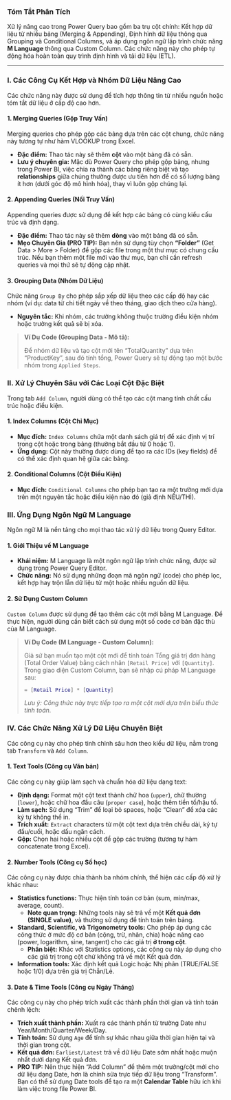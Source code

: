 ### Tóm Tắt Phân Tích

Xử lý nâng cao trong Power Query bao gồm ba trụ cột chính: Kết hợp dữ liệu từ nhiều bảng (Merging & Appending), Định hình dữ liệu thông qua Grouping và Conditional Columns, và áp dụng ngôn ngữ lập trình chức năng **M Language** thông qua Custom Column. Các chức năng này cho phép tự động hóa hoàn toàn quy trình định hình và tải dữ liệu (ETL).

---

### I. Các Công Cụ Kết Hợp và Nhóm Dữ Liệu Nâng Cao

Các chức năng này được sử dụng để tích hợp thông tin từ nhiều nguồn hoặc tóm tắt dữ liệu ở cấp độ cao hơn.

#### 1. Merging Queries (Gộp Truy Vấn)
Merging queries cho phép gộp các bảng dựa trên các cột chung, chức năng này tương tự như hàm VLOOKUP trong Excel.
*   **Đặc điểm:** Thao tác này sẽ thêm **cột** vào một bảng đã có sẵn.
*   **Lưu ý chuyên gia:** Mặc dù Power Query cho phép gộp bảng, nhưng trong Power BI, việc chia ra thành các bảng riêng biệt và tạo **relationships** giữa chúng thường được ưu tiên hơn để có số lượng bảng ít hơn (dưới góc độ mô hình hóa), thay vì luôn gộp chúng lại.

#### 2. Appending Queries (Nối Truy Vấn)
Appending queries được sử dụng để kết hợp các bảng có cùng kiểu cấu trúc và định dạng.
*   **Đặc điểm:** Thao tác này sẽ thêm **dòng** vào một bảng đã có sẵn.
*   **Mẹo Chuyên Gia (PRO TIP):** Bạn nên sử dụng tùy chọn **“Folder”** (Get Data > More > Folder) để gộp các file trong một thư mục có chung cấu trúc. Nếu bạn thêm một file mới vào thư mục, bạn chỉ cần refresh queries và mọi thứ sẽ tự động cập nhật.

#### 3. Grouping Data (Nhóm Dữ Liệu)
Chức năng `Group By` cho phép sắp xếp dữ liệu theo các cấp độ hay các nhóm (ví dụ: data từ chi tiết ngày về theo tháng, giao dịch theo cửa hàng).
*   **Nguyên tắc:** Khi nhóm, các trường không thuộc trường điều kiện nhóm hoặc trường kết quả sẽ bị xóa.

> **Ví Dụ Code (Grouping Data - Mô tả):**
>
> Để nhóm dữ liệu và tạo cột mới tên “TotalQuantity” dựa trên “ProductKey”, sau đó tính tổng, Power Query sẽ tự động tạo một bước nhóm trong `Applied Steps`.

### II. Xử Lý Chuyên Sâu với Các Loại Cột Đặc Biệt

Trong tab `Add Column`, người dùng có thể tạo các cột mang tính chất cấu trúc hoặc điều kiện.

#### 1. Index Columns (Cột Chỉ Mục)
*   **Mục đích:** `Index Columns` chứa một danh sách giá trị để xác định vị trí trong cột hoặc trong bảng (thường bắt đầu từ 0 hoặc 1).
*   **Ứng dụng:** Cột này thường được dùng để tạo ra các IDs (key fields) để có thể xác định quan hệ giữa các bảng.

#### 2. Conditional Columns (Cột Điều Kiện)
*   **Mục đích:** `Conditional Columns` cho phép bạn tạo ra một trường mới dựa trên một nguyên tắc hoặc điều kiện nào đó (giả định NẾU/THÌ).

### III. Ứng Dụng Ngôn Ngữ M Language

Ngôn ngữ M là nền tảng cho mọi thao tác xử lý dữ liệu trong Query Editor.

#### 1. Giới Thiệu về M Language
*   **Khái niệm:** M Language là một ngôn ngữ lập trình chức năng, được sử dụng trong Power Query Editor.
*   **Chức năng:** Nó sử dụng những đoạn mã ngôn ngữ (code) cho phép lọc, kết hợp hay trộn lẫn dữ liệu từ một hoặc nhiều nguồn dữ liệu.

#### 2. Sử Dụng Custom Column
`Custom Column` được sử dụng để tạo thêm các cột mới bằng M Language. Để thực hiện, người dùng cần biết cách sử dụng một số code cơ bản đặc thù của M Language.

> **Ví Dụ Code (M Language - Custom Column):**
>
> Giả sử bạn muốn tạo một cột mới để tính toán Tổng giá trị đơn hàng (Total Order Value) bằng cách nhân `[Retail Price]` với `[Quantity]`. Trong giao diện Custom Column, bạn sẽ nhập cú pháp M Language sau:
>
> ```M Language
> = [Retail Price] * [Quantity]
> ```
>
> *Lưu ý: Công thức này trực tiếp tạo ra một cột mới dựa trên biểu thức tính toán.*

### IV. Các Chức Năng Xử Lý Dữ Liệu Chuyên Biệt

Các công cụ này cho phép tinh chỉnh sâu hơn theo kiểu dữ liệu, nằm trong tab `Transform` và `Add Column`.

#### 1. Text Tools (Công cụ Văn bản)
Các công cụ này giúp làm sạch và chuẩn hóa dữ liệu dạng text:
*   **Định dạng:** Format một cột text thành chữ hoa (`upper`), chữ thường (`lower`), hoặc chữ hoa đầu câu (`proper case`), hoặc thêm tiền tố/hậu tố.
*   **Làm sạch:** Sử dụng “Trim” để loại bỏ spaces, hoặc “Clean” để xóa các ký tự không thể in.
*   **Trích xuất:** `Extract` characters từ một cột text dựa trên chiều dài, ký tự đầu/cuối, hoặc dấu ngăn cách.
*   **Gộp:** Chọn hai hoặc nhiều cột để gộp các trường (tương tự hàm concatenate trong Excel).

#### 2. Number Tools (Công cụ Số học)
Các công cụ này được chia thành ba nhóm chính, thể hiện các cấp độ xử lý khác nhau:
*   **Statistics functions:** Thực hiện tính toán cơ bản (sum, min/max, average, count).
    *   **Note quan trọng:** Những tools này sẽ trả về một **Kết quả đơn (SINGLE value)**, và thường sử dụng để tính toán trên bảng.
*   **Standard, Scientific, và Trigonometry tools:** Cho phép áp dụng các công thức ở mức độ cơ bản (cộng, trừ, nhân, chia) hoặc nâng cao (power, logarithm, sine, tangent) cho các giá trị **ở trong cột**.
    *   **Phân biệt:** Khác với Statistics options, các công cụ này áp dụng cho các giá trị trong cột chứ không trả về một Kết quả đơn.
*   **Information tools:** Xác định kết quả Logic hoặc Nhị phân (TRUE/FALSE hoặc 1/0) dựa trên giá trị Chẵn/Lẻ.

#### 3. Date & Time Tools (Công cụ Ngày Tháng)
Các công cụ này cho phép trích xuất các thành phần thời gian và tính toán chênh lệch:
*   **Trích xuất thành phần:** Xuất ra các thành phần từ trường Date như Year/Month/Quarter/Week/Day.
*   **Tính toán:** Sử dụng `Age` để tính sự khác nhau giữa thời gian hiện tại và thời gian trong cột.
*   **Kết quả đơn:** `Earliest/Latest` trả về dữ liệu Date sớm nhất hoặc muộn nhất dưới dạng Kết quả đơn.
*   **PRO TIP:** Nên thực hiện “Add Column” để thêm một trường/cột mới cho dữ liệu dạng Date, hơn là chỉnh sửa trực tiếp dữ liệu trong “Transform”. Bạn có thể sử dụng Date tools để tạo ra một **Calendar Table** hữu ích khi làm việc trong file Power BI.